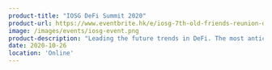 ```yaml
---
product-title: "IOSG DeFi Summit 2020"
product-url: https://www.eventbrite.hk/e/iosg-7th-old-friends-reunion-defi-summit-2020-tickets-122011376311
image: /images/events/iosg-event.png
product-description: "Leading the future trends in DeFi. The most anticipated blockchain event in 2020, featuring IOSG Ventures, Vitalik Buterin and many more!"  
date: 2020-10-26
location: 'Online'
---
```

